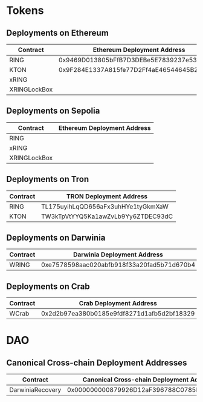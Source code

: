 # Tokens

## Deployments on Ethereum
|  Contract    |         Ethereum Deployment Address        |
|--------------|--------------------------------------------|
|   RING       | 0x9469D013805bFfB7D3DEBe5E7839237e535ec483 |
|   KTON       | 0x9F284E1337A815fe77D2Ff4aE46544645B20c5ff |
|  xRING       |  |
| XRINGLockBox |  |

## Deployments on Sepolia
|  Contract    |         Ethereum Deployment Address        |
|--------------|--------------------------------------------|
|   RING       |  |
|  xRING       |  |
| XRINGLockBox |  |


## Deployments on Tron
|  Contract  |           TRON Deployment Address          |
|------------|--------------------------------------------|
|   RING     | TL175uyihLqQD656aFx3uhHYe1tyGkmXaW         |
|   KTON     | TW3kTpVtYYQ5Ka1awZvLb9Yy6ZTDEC93dC         |

## Deployments on Darwinia
|  Contract  |       Darwinia Deployment Address          |
|------------|--------------------------------------------|
|   WRING    | 0xe7578598aac020abfb918f33a20fad5b71d670b4 |

## Deployments on Crab
|  Contract  |         Crab Deployment Address            |
|------------|--------------------------------------------|
|   WCrab    | 0x2d2b97ea380b0185e9fdf8271d1afb5d2bf18329 |

# DAO

## Canonical Cross-chain Deployment Addresses
|   Contract       |  Canonical Cross-chain Deployment Address  |
|------------------|--------------------------------------------|
| DarwiniaRecovery | 0x000000000879926D12aF396788C0785B7e581e53 |
